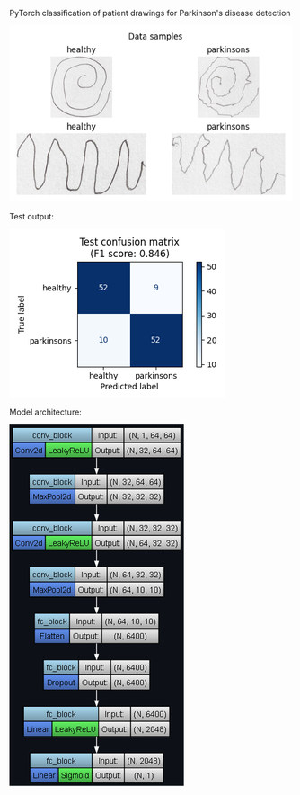 PyTorch classification of patient drawings for Parkinson's disease detection

![](data_samples.png)

Test output:

![](test_confusion_matrix.png)

Model architecture:

![](model_architecture.png)
